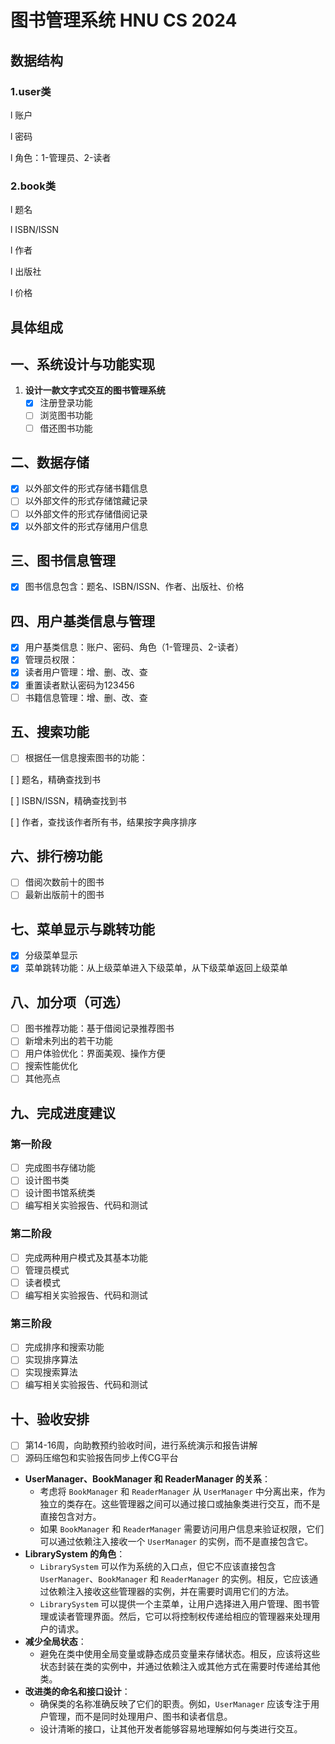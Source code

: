 # 图书管理系统 HNU CS 2024

## 数据结构

### 1.user类

l  账户

l  密码

l  角色：1-管理员、2-读者

### 2.book类

l  题名

l  ISBN/ISSN

l  作者

l  出版社

l  价格

## 具体组成

## 一、系统设计与功能实现

1. **设计一款文字式交互的图书管理系统**
   * [X]  注册登录功能
   * [ ]  浏览图书功能
   * [ ]  借还图书功能

## 二、数据存储

* [X]  以外部文件的形式存储书籍信息
* [ ]  以外部文件的形式存储馆藏记录
* [ ]  以外部文件的形式存储借阅记录
* [X]  以外部文件的形式存储用户信息

## 三、图书信息管理

* [X]  图书信息包含：题名、ISBN/ISSN、作者、出版社、价格

## 四、用户基类信息与管理

* [X]  用户基类信息：账户、密码、角色（1-管理员、2-读者）
* [X]  管理员权限：
  * [X]  读者用户管理：增、删、改、查
  * [X]  重置读者默认密码为123456
  * [ ]  书籍信息管理：增、删、改、查

## 五、搜索功能

* [ ]  根据任一信息搜索图书的功能：

  [ ]  题名，精确查找到书

  [ ]  ISBN/ISSN，精确查找到书

  [ ]  作者，查找该作者所有书，结果按字典序排序

## 六、排行榜功能

* [ ]  借阅次数前十的图书
* [ ]  最新出版前十的图书

## 七、菜单显示与跳转功能

* [X]  分级菜单显示
* [X]  菜单跳转功能：从上级菜单进入下级菜单，从下级菜单返回上级菜单

## 八、加分项（可选）

* [ ]  图书推荐功能：基于借阅记录推荐图书
* [ ]  新增未列出的若干功能
* [ ]  用户体验优化：界面美观、操作方便
* [ ]  搜索性能优化
* [ ]  其他亮点

## 九、完成进度建议

### 第一阶段

* [ ]  完成图书存储功能
  * [ ]  设计图书类
  * [ ]  设计图书馆系统类
  * [ ]  编写相关实验报告、代码和测试

### 第二阶段

* [ ]  完成两种用户模式及其基本功能
  * [ ]  管理员模式
  * [ ]  读者模式
  * [ ]  编写相关实验报告、代码和测试

### 第三阶段

* [ ]  完成排序和搜索功能
  * [ ]  实现排序算法
  * [ ]  实现搜索算法
  * [ ]  编写相关实验报告、代码和测试

## 十、验收安排

* [ ]  第14-16周，向助教预约验收时间，进行系统演示和报告讲解
* [ ]  源码压缩包和实验报告同步上传CG平台

* **UserManager、BookManager 和 ReaderManager 的关系**：
  * 考虑将 `BookManager` 和 `ReaderManager` 从 `UserManager` 中分离出来，作为独立的类存在。这些管理器之间可以通过接口或抽象类进行交互，而不是直接包含对方。
  * 如果 `BookManager` 和 `ReaderManager` 需要访问用户信息来验证权限，它们可以通过依赖注入接收一个 `UserManager` 的实例，而不是直接包含它。
* **LibrarySystem 的角色**：
  * `LibrarySystem` 可以作为系统的入口点，但它不应该直接包含 `UserManager`、`BookManager` 和 `ReaderManager` 的实例。相反，它应该通过依赖注入接收这些管理器的实例，并在需要时调用它们的方法。
  * `LibrarySystem` 可以提供一个主菜单，让用户选择进入用户管理、图书管理或读者管理界面。然后，它可以将控制权传递给相应的管理器来处理用户的请求。
* **减少全局状态**：
  * 避免在类中使用全局变量或静态成员变量来存储状态。相反，应该将这些状态封装在类的实例中，并通过依赖注入或其他方式在需要时传递给其他类。
* **改进类的命名和接口设计**：
  * 确保类的名称准确反映了它们的职责。例如，`UserManager` 应该专注于用户管理，而不是同时处理用户、图书和读者信息。
  * 设计清晰的接口，让其他开发者能够容易地理解如何与类进行交互。
